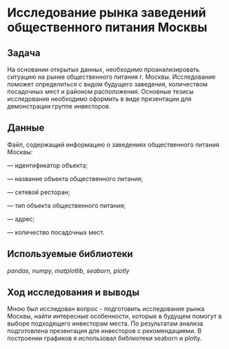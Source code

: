 # Исследование рынка заведений общественного питания Москвы

## Задача

На основании открытых данных, необходимо проанализировать ситуацию на рынке общественного питания г. Москвы. Исследование поможет определиться с видом будущего заведения, количеством посадочных мест и районом расположения.
Основные тезисы исследования необходимо оформить в виде презентации для демонстрации группе инвесторов.

## Данные

Файл, содержащий информацию о заведениях общественного питания Москвы:   

— идентификатор объекта;

— название объекта общественного питания;

— сетевой ресторан;

— тип объекта общественного питания;

— адрес;

— количество посадочных мест.

## Используемые библиотеки
*pandas, numpy, matplotlib, seaborn, plotly*

## Ход исследования и выводы
Мною был исследован вопрос - подготовить исследование рынка Москвы, найти интересные особенности, которые в будущем помогут в выборе подходящего инвесторам места.
По результатам анализа подготовлена презентация для инвесторов с рекомендациями. В построении графиков я использовал библиотеки seaborn и plotly. 